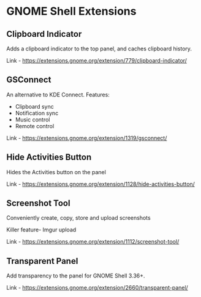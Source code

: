 # GNOME Shell Extensions

## Clipboard Indicator
Adds a clipboard indicator to the top panel, and caches clipboard history.

Link - https://extensions.gnome.org/extension/779/clipboard-indicator/

## GSConnect
An alternative to KDE Connect. Features:
- Clipboard sync
- Notification sync
- Music control
- Remote control

Link - https://extensions.gnome.org/extension/1319/gsconnect/

## Hide Activities Button
Hides the Activities button on the panel

Link - https://extensions.gnome.org/extension/1128/hide-activities-button/

## Screenshot Tool
Conveniently create, copy, store and upload screenshots

Killer feature- Imgur upload

Link - https://extensions.gnome.org/extension/1112/screenshot-tool/

## Transparent Panel
Add transparency to the panel for GNOME Shell 3.36+.

Link - https://extensions.gnome.org/extension/2660/transparent-panel/

